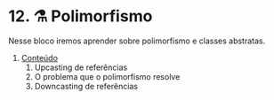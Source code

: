 # 12. ⚗️ Polimorfismo

Nesse bloco iremos aprender sobre polimorfismo e classes abstratas.

1. [Conteúdo](./01-conteudo/README.md)
   1. Upcasting de referências
   2. O problema que o polimorfismo resolve
   3. Downcasting de referências